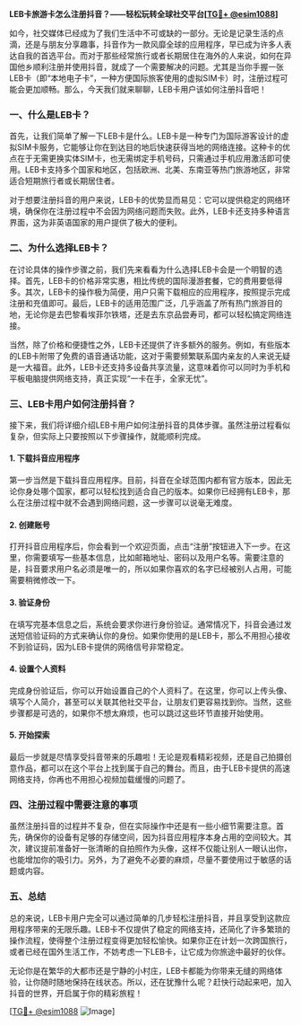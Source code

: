 **LEB卡旅游卡怎么注册抖音？——轻松玩转全球社交平台[[TG💪+ @esim1088](https://t.me/s/esim1088)]**

如今，社交媒体已经成为了我们生活中不可或缺的一部分。无论是记录生活的点滴，还是与朋友分享趣事，抖音作为一款风靡全球的应用程序，早已成为许多人表达自我的首选平台。而对于那些经常旅行或者长期居住在海外的人来说，如何在异国他乡顺利注册并使用抖音，就成了一个需要解决的问题。尤其是当你手握一张LEB卡（即“本地电子卡”，一种方便国际旅客使用的虚拟SIM卡）时，注册过程可能会更加顺畅。那么，今天我们就来聊聊，LEB卡用户该如何注册抖音吧！

### 一、什么是LEB卡？

首先，让我们简单了解一下LEB卡是什么。LEB卡是一种专门为国际游客设计的虚拟SIM卡服务，它能够让你在到达目的地后快速获得当地的网络连接。这种卡的优点在于无需更换实体SIM卡，也无需绑定手机号码，只需通过手机应用激活即可使用。LEB卡支持多个国家和地区，包括欧洲、北美、东南亚等热门旅游地区，非常适合短期旅行者或长期居住者。

对于想要注册抖音的用户来说，LEB卡的优势显而易见：它可以提供稳定的网络环境，确保你在注册过程中不会因为网络问题而失败。此外，LEB卡还支持多种语言界面，这为非英语国家的用户提供了极大的便利。

### 二、为什么选择LEB卡？

在讨论具体的操作步骤之前，我们先来看看为什么选择LEB卡会是一个明智的选择。首先，LEB卡的价格非常实惠，相比传统的国际漫游套餐，它的费用要低得多。其次，LEB卡的操作极为简便，用户只需下载相应的应用程序，按照提示完成注册和充值即可。最后，LEB卡的适用范围广泛，几乎涵盖了所有热门旅游目的地，无论你是去巴黎看埃菲尔铁塔，还是去东京品尝寿司，都可以轻松搞定网络连接。

当然，除了价格和便捷性之外，LEB卡还提供了许多额外的服务。例如，有些版本的LEB卡附带了免费的语音通话功能，这对于需要频繁联系国内亲友的人来说无疑是一大福音。此外，LEB卡还支持多设备共享流量，这意味着你可以同时为手机和平板电脑提供网络支持，真正实现“一卡在手，全家无忧”。

### 三、LEB卡用户如何注册抖音？

接下来，我们将详细介绍LEB卡用户如何注册抖音的具体步骤。虽然注册过程看似复杂，但实际上只要按照以下步骤操作，就能顺利完成。

#### 1. 下载抖音应用程序

第一步当然是下载抖音应用程序。目前，抖音在全球范围内都有官方版本，因此无论你身处哪个国家，都可以轻松找到适合自己的版本。如果你已经拥有LEB卡，那么在注册过程中就不会遇到网络问题，这一步骤可以说毫无难度。

#### 2. 创建账号

打开抖音应用程序后，你会看到一个欢迎页面，点击“注册”按钮进入下一步。在这里，你需要填写一些基本信息，比如邮箱地址、密码以及用户名等。需要注意的是，抖音要求用户名必须是唯一的，所以如果你喜欢的名字已经被别人占用，可能需要稍微修改一下。

#### 3. 验证身份

在填写完基本信息之后，系统会要求你进行身份验证。通常情况下，抖音会通过发送短信验证码的方式来确认你的身份。如果你使用的是LEB卡，那么不用担心接收不到验证码，因为LEB卡提供的网络信号非常稳定。

#### 4. 设置个人资料

完成身份验证后，你可以开始设置自己的个人资料了。在这里，你可以上传头像、填写个人简介，甚至可以关联其他社交平台，让朋友们更容易找到你。当然，这些步骤都是可选的，如果你不想太麻烦，也可以跳过这些环节直接开始使用。

#### 5. 开始探索

最后一步就是尽情享受抖音带来的乐趣啦！无论是观看精彩视频，还是自己拍摄创意作品，都可以在这个平台上找到属于自己的舞台。而且，由于LEB卡提供的高速网络支持，你再也不用担心视频加载缓慢的问题了。

### 四、注册过程中需要注意的事项

虽然注册抖音的过程并不复杂，但在实际操作中还是有一些小细节需要注意。首先，确保你的设备有足够的存储空间，因为抖音应用程序本身占用的空间较大。其次，建议提前准备好一张清晰的自拍照作为头像，这样不仅能让别人一眼认出你，也能增加你的吸引力。另外，为了避免不必要的麻烦，尽量不要使用过于敏感的话题或内容。

### 五、总结

总的来说，LEB卡用户完全可以通过简单的几步轻松注册抖音，并且享受到这款应用程序带来的无限乐趣。LEB卡不仅提供了稳定的网络支持，还简化了许多繁琐的操作流程，使得整个注册过程变得更加轻松愉快。如果你正在计划一次跨国旅行，或者已经在国外生活工作，不妨考虑一下LEB卡，让它成为你旅途中最好的伙伴。

无论你是在繁华的大都市还是宁静的小村庄，LEB卡都能为你带来无缝的网络体验，让你随时随地保持在线状态。所以，还在犹豫什么呢？赶快行动起来吧，加入抖音的世界，开启属于你的精彩旅程！

[[TG💪+ @esim1088](https://t.me/s/esim1088) ![Image](https://i.postimg.cc/4NQfJmqS/Snipaste-2025-05-13-00-14-12.png)]